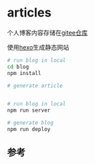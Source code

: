 # articles

个人博客内容存储在[gitee仓库](https://gitee.com/s2u2m-amos/articles)

使用[hexo](https://hexo.io/)生成静态网站

```bash
# run blog in local
cd blog
npm install

# generate article


# run blog in local
npm run server

# generate blog
npm run deploy
```


## 参考
